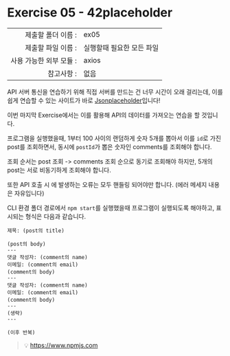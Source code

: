 # Exercise 05 - 42placeholder

|                      |                      |
| --------------------:| -------------------- |
|   제출할 폴더 이름 :     |  ex05                |
|   제출할 파일 이름 :     |  실행할때 필요한 모든 파일 |
|   사용 가능한 외부 모듈 : |  axios               |
|   참고사항 :           |  없음                 |

API 서버 통신을 연습하기 위해 직접 서버를 만드는 건 너무 시간이 오래 걸리는데, 이를 쉽게 연습할 수 있는 사이트가 바로 [Jsonplaceholder](https://jsonplaceholder.typicode.com/)입니다!

이번 마지막 Exercise에서는 이를 활용해 API의 데이터를 가져오는 연습을 할 것입니다.

프로그램을 실행했을때, 1부터 100 사이의 랜덤하게 숫자 5개를 뽑아서 이를 `id`로 가진 post를 조회하면서, 동시에 `postId`가 뽑은 숫자인 comments를 조회해야 합니다.

조회 순서는 post 조회 -> comments 조회 순으로 동기로 조회해야 하지만, 5개의 post는 서로 비동기하게 조회해야 합니다.

또한 API 호출 시 에 발생하는 오류는 모두 핸들링 되어야만 합니다. (에러 메세지 내용은 자유입니다)

CLI 환경 폴더 경로에서 `npm start`를 실행했을때 프로그램이 실행되도록 해야하고, 표시되는 형식은 다음과 같습니다.

```
제목: (post의 title)

(post의 body)
---
댓글 작성자: (comment의 name)
이메일: (comment의 email)
(comment의 body)
---
댓글 작성자: (comment의 name)
이메일: (comment의 email)
(comment의 body)
---
(생략)
---

(이후 반복)
```

> 💡 https://www.npmjs.com
